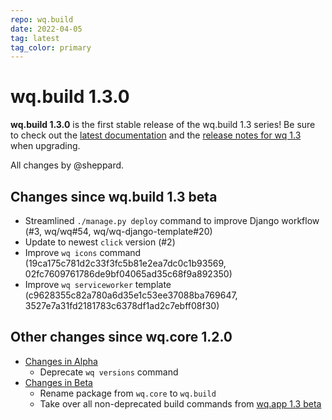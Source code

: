 ```yaml
---
repo: wq.build
date: 2022-04-05
tag: latest
tag_color: primary
---
```


# wq.build 1.3.0

**wq.build 1.3.0** is the first stable release of the wq.build 1.3 series!  Be sure to check out the [latest documentation](../index.md) and the [release notes for wq 1.3](./wq-1.3.0.md) when upgrading.

All changes by @sheppard.

## Changes since wq.build 1.3 beta
* Streamlined `./manage.py deploy` command to improve Django workflow (#3, wq/wq#54, wq/wq-django-template#20)
* Update to newest `click` version (#2)
* Improve `wq icons` command (19ca175c781d2c33f3fc5b81e2ea7dc0c1b93569, 02fc7609761786de9bf04065ad35c68f9a892350)
* Improve `wq serviceworker` template (c9628355c82a780a6d35e1c53ee37088ba769647, 3527e7a31fd2181783c6378df1ad2c7ebff08f30)

## Other changes since wq.core 1.2.0
  * [Changes in Alpha](./wq.build-1.3.0a1.md)
     * Deprecate `wq versions` command
  * [Changes in Beta](./wq.build-1.3.0b1.md)
     * Rename package from `wq.core` to `wq.build`
     * Take over all non-deprecated build commands from [wq.app 1.3 beta](./wq.app-1.3.0b1.md)
